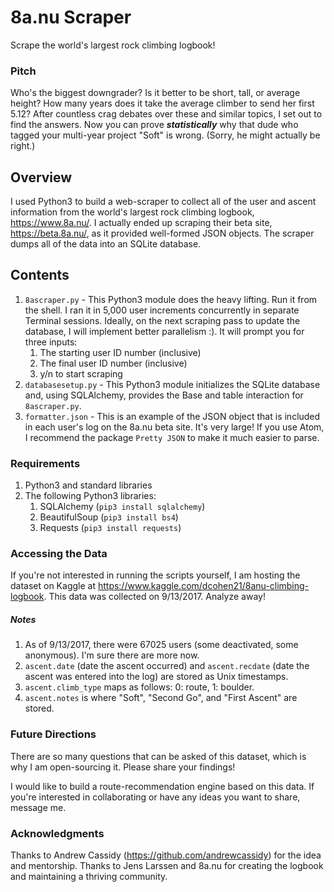 # 8a.nu Scraper
Scrape the world's largest rock climbing logbook!

### Pitch
Who's the biggest downgrader? Is it better to be short, tall, or average height? How many years does it take the average climber to send her first 5.12? After countless crag debates over these and similar topics, I set out to find the answers. Now you can prove <b><i>statistically</i></b> why that dude who tagged your multi-year project "Soft" is wrong. (Sorry, he might actually be right.)

## Overview
I used Python3 to build a web-scraper to collect all of the user and ascent information from the world's largest rock climbing logbook, https://www.8a.nu/. I actually ended up scraping their beta site, https://beta.8a.nu/, as it provided well-formed JSON objects. The scraper dumps all of the data into an SQLite database.

## Contents
1. `8ascraper.py` - This Python3 module does the heavy lifting. Run it from the shell. I ran it in 5,000 user increments concurrently in separate Terminal sessions. Ideally, on the next scraping pass to update the database, I will implement better parallelism :). It will prompt you for three inputs:
    1. The starting user ID number (inclusive)
    2. The final user ID number (inclusive)
    3. y/n to start scraping
2. `databasesetup.py` - This Python3 module initializes the SQLite database and, using SQLAlchemy, provides the Base and table interaction for `8ascraper.py`.
3. `formatter.json` - This is an example of the JSON object that is included in each user's log on the 8a.nu beta site. It's very large! If you use Atom, I recommend the package `Pretty JSON` to make it much easier to parse.

### Requirements
1. Python3 and standard libraries
2. The following Python3 libraries:
    1. SQLAlchemy (`pip3 install sqlalchemy`)
    2. BeautifulSoup (`pip3 install bs4`)
    3. Requests (`pip3 install requests`)

### Accessing the Data
If you're not interested in running the scripts yourself, I am hosting the dataset on Kaggle at https://www.kaggle.com/dcohen21/8anu-climbing-logbook. This data was collected on 9/13/2017. Analyze away!

##### Notes
1. As of 9/13/2017, there were 67025 users (some deactivated, some anonymous). I'm sure there are more now.
2. `ascent.date` (date the ascent occurred) and `ascent.recdate` (date the ascent was entered into the log) are stored as Unix timestamps.
3. `ascent.climb_type` maps as follows: 0: route, 1: boulder.
4. `ascent.notes` is where "Soft", "Second Go", and "First Ascent" are stored.

### Future Directions
There are so many questions that can be asked of this dataset, which is why I am open-sourcing it. Please share your findings!

I would like to build a route-recommendation engine based on this data. If you're interested in collaborating or have any ideas you want to share, message me.

### Acknowledgments
Thanks to Andrew Cassidy (https://github.com/andrewcassidy) for the idea and mentorship. Thanks to Jens Larssen and 8a.nu for creating the logbook and maintaining a thriving community.
